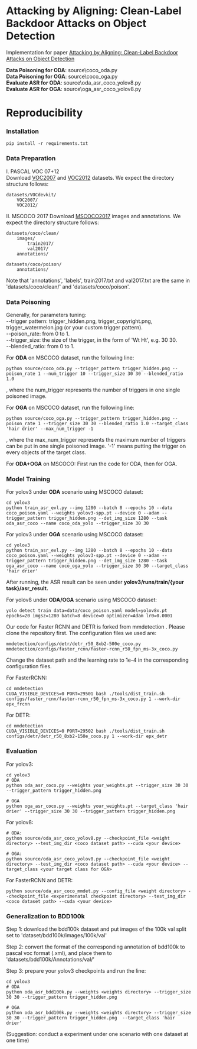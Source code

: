 # Attacking by Aligning: Clean-Label Backdoor Attacks on Object Detection
Implementation for paper [Attacking by Aligning: Clean-Label Backdoor Attacks on Object Detection](https://arxiv.org/abs/2307.10487)

**Data Poisoning for ODA**: source\coco_oda.py   
**Data Poisoning for OGA**: source\coco_oga.py   
**Evaluate ASR for ODA**: source\oda_asr_coco_yolov8.py    
**Evaluate ASR for OGA**: source\oga_asr_coco_yolov8.py

# Reproducibility
### Installation
```
pip install -r requirements.txt
```
### Data Preparation  

I. PASCAL VOC 07+12  
Download [VOC2007](http://host.robots.ox.ac.uk/pascal/VOC/voc2007/) and [VOC2012](http://host.robots.ox.ac.uk/pascal/VOC/voc2012/) datasets. We expect the directory structure follows: 
```
datasets/VOCdevkit/
    VOC2007/
    VOC2012/
```

II. MSCOCO 2017
Download [MSCOCO2017](https://cocodataset.org/#download) images and annotations. We expect the directory structure follows:  
```
datasets/coco/clean/
    images/
        train2017/
        val2017/
    annotations/

datasets/coco/poison/
    annotations/
```
Note that 'annotations', 'labels', train2017.txt and val2017.txt are the same in 'datasets/coco/clean/' and 'datasets/coco/poison'.


### Data Poisoning
Generally, for parameters tuning:  
--trigger pattern: trigger_hidden.png, trigger_copyright.png, trigger_watermelon.jpg (or your custom trigger pattern).  
--poison_rate: from 0 to 1.  
--trigger_size: the size of the trigger, in the form of 'Wt Ht', e.g. 30 30.  
--blended_ratio: from 0 to 1.  

For **ODA** on MSCOCO dataset, run the following line:  
```
python source/coco_oda.py --trigger_pattern trigger_hidden.png --poison_rate 1 --num_trigger 10 --trigger_size 30 30 --blended_ratio 1.0
```
, where the num_trigger represents the number of triggers in one single poisoned image.   

For **OGA** on MSCOCO dataset, run the following line:  
```
python source/coco_oga.py --trigger_pattern trigger_hidden.png --poison_rate 1 --trigger_size 30 30 --blended_ratio 1.0 --target_class 'hair drier' --max_num_trigger -1
```
, where the max_num_trigger represents the maximum number of triggers can be put in one single poisoned image. '-1' means putting the trigger on every objects of the target class.  

For **ODA+OGA** on MSCOCO:
First run the code for ODA, then for OGA.

### Model Training 
For yolov3 under **ODA** scenario using MSCOCO dataset:
```
cd yolov3
python train_asr_evl.py --img 1280 --batch 8 --epochs 10 --data coco_poison.yaml --weights yolov3-spp.pt --device 0 --adam --trigger_pattern trigger_hidden.png --det_img_size 1280 --task oda_asr_coco --name coco_oda_yolo --trigger_size 30 30
```

For yolov3 under **OGA** scenario using MSCOCO dataset:
```
cd yolov3
python train_asr_evl.py --img 1280 --batch 8 --epochs 10 --data coco_poison.yaml --weights yolov3-spp.pt --device 0 --adam --trigger_pattern trigger_hidden.png --det_img_size 1280 --task oga_asr_coco --name coco_oga_yolo --trigger_size 30 30 --target_class 'hair drier'
```

After running, the ASR result can be seen under **yolov3/runs/train/{your task}/asr_result.**   

For yolov8 under **ODA/OGA** scenario using MSCOCO dataset:  
```
yolo detect train data=data/coco_poison.yaml model=yolov8x.pt epochs=20 imgsz=1280 batch=8 device=0 optimizer=Adam lr0=0.0001
```

Our code for Faster RCNN and DETR is forked from mmdetection . Please clone the repository first. The configuration files we used are:   
```
mmdetection/configs/detr/detr_r50_8xb2-500e_coco.py
mmdetection/configs/faster_rcnn/faster-rcnn_r50_fpn_ms-3x_coco.py
```
Change the dataset path and the learning rate to 1e-4 in the corresponding configuration files.

For FasterRCNN:  
```
cd mmdetection
CUDA_VISIBLE_DEVICES=0 PORT=29501 bash ./tools/dist_train.sh configs/faster_rcnn/faster-rcnn_r50_fpn_ms-3x_coco.py 1 --work-dir epx_frcnn
```

For DETR:
```
cd mmdetection
CUDA_VISIBLE_DEVICES=0 PORT=29502 bash ./tools/dist_train.sh configs/detr/detr_r50_8xb2-150e_coco.py 1 --work-dir epx_detr
```

### Evaluation
For yolov3:  
```
cd yolov3  
# ODA
python oda_asr_coco.py --weights your_weights.pt --trigger_size 30 30 --trigger_pattern trigger_hidden.png

# OGA
python oga_asr_coco.py --weights your_weights.pt --target_class 'hair drier' --trigger_size 30 30 --trigger_pattern trigger_hidden.png
```

For yolov8:
```
# ODA:
python source/oda_asr_coco_yolov8.py --checkpoint_file <weight directory> --test_img_dir <coco dataset path> --cuda <your device>

# OGA:
python source/oda_asr_coco_yolov8.py --checkpoint_file <weight directory> --test_img_dir <coco dataset path> --cuda <your device> --target_class <your target class for OGA>
```

For FasterRCNN and DETR:
```
python source/oda_asr_coco_mmdet.py --config_file <weight directory> --checkpoint_file <experimenatal checkpoint directory> --test_img_dir <coco dataset path> --cuda <your device>
```

### Generalization to BDD100k
Step 1: download the bdd100k dataset and put images of the 100k val split set to 'dataset/bdd100k/images/100k/val'   

Step 2: convert the format of the corresponding annotation of bdd100k to pascal voc format (.xml), and place them to 'datasets/bdd100k/Annotations/val/'    

Step 3: prepare your yolov3 checkpoints and run the line:   
```
cd yolov3  
# ODA
python oda_asr_bdd100k.py --weights <weights directory> --trigger_size 30 30 --trigger_pattern trigger_hidden.png

# OGA
python oda_asr_bdd100k.py --weights <weights directory> --trigger_size 30 30 --trigger_pattern trigger_hidden.png  --target_class 'hair drier'
```

(Suggestion: conduct a experiment under one scenario with one dataset at one time)
